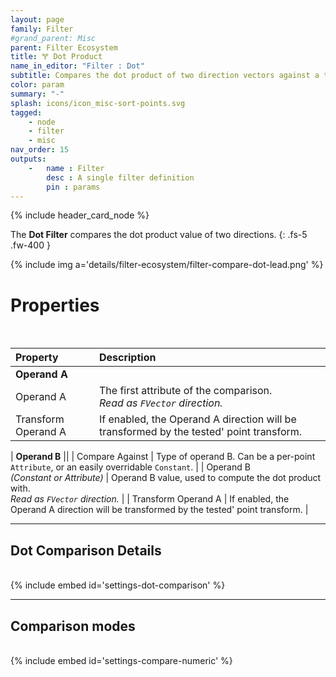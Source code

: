 ```yaml
---
layout: page
family: Filter
#grand_parent: Misc
parent: Filter Ecosystem
title: 🝖 Dot Product
name_in_editor: "Filter : Dot"
subtitle: Compares the dot product of two direction vectors against a third value.
color: param
summary: "-"
splash: icons/icon_misc-sort-points.svg
tagged: 
    - node
    - filter
    - misc
nav_order: 15
outputs:
    -   name : Filter
        desc : A single filter definition
        pin : params
---
```


{% include header_card_node %}

The **Dot Filter** compares the dot product value of two directions.
{: .fs-5 .fw-400 } 


{% include img a='details/filter-ecosystem/filter-compare-dot-lead.png' %}

# Properties
<br>

| Property       | Description          |
|:-------------|:------------------|
| **Operand A**          ||
| Operand A          | The first attribute of the comparison.<br>*Read as `FVector` direction.* |
| Transform Operand A          | If enabled, the Operand A direction will be transformed by the tested' point transform. |

| **Operand B**          ||
| Compare Against | Type of operand B. Can be a per-point `Attribute`, or an easily overridable `Constant`. |
| Operand B<br>*(Constant or Attribute)* | Operand B value, used to compute the dot product with.<br>*Read as `FVector` direction.* |
| Transform Operand A          | If enabled, the Operand A direction will be transformed by the tested' point transform. |

---
## Dot Comparison Details
<br>
{% include embed id='settings-dot-comparison' %}

---
## Comparison modes
<br>
{% include embed id='settings-compare-numeric' %}

